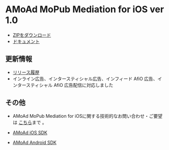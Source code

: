 # AMoAd MoPub Mediation for iOS ver 1.0

- [ZIPをダウンロード](https://github.com/amoad/amoad-ios-mopub-mediation/archive/master.zip)
- [ドキュメント](https://github.com/amoad/amoad-ios-mopub-mediation/wiki)

## 更新情報

- [リリース履歴](https://github.com/amoad/amoad-ios-mopub-mediation/releases)
- インライン広告、インタースティシャル広告、インフィード AfiO 広告、インタースティシャル AfiO 広告配信に対応しました

## その他
- AMoAd MoPub Mediation for iOSに関する技術的なお問い合わせ・ご要望は [こちら](https://github.com/amoad/amoad-ios-mopub-mediation/issues)まで 。

- [AMoAd iOS SDK](https://github.com/amoad/amoad-ios-sdk)
- [AMoAd Android SDK](https://github.com/amoad/amoad-android-sdk)

